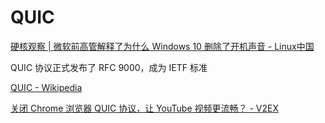 # QUIC
[硬核观察 | 微软前高管解释了为什么 Windows 10 删除了开机声音 - Linux中国](https://mp.weixin.qq.com/s/9xWcuE5AuebtB-pP_JyyAQ)

QUIC 协议正式发布了 RFC 9000，成为 IETF 标准

[QUIC - Wikipedia](https://en.wikipedia.org/wiki/QUIC)

[关闭 Chrome 浏览器 QUIC 协议，让 YouTube 视频更流畅？ - V2EX](https://www.v2ex.com/t/843238#reply0)
